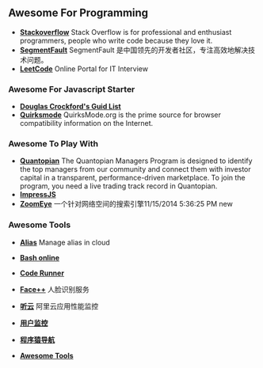 ## Awesome For Programming ##

- [**Stackoverflow**](http://stackoverflow.com/) Stack Overflow is for professional and enthusiast programmers, people who write code because they love it.
- [**SegmentFault**](http://segmentfault.com/) SegmentFault 是中国领先的开发者社区，专注高效地解决技术问题。
- [**LeetCode**](http://leetcode.com/) Online Portal for IT Interview

### Awesome For Javascript Starter ###

- [**Douglas Crockford's Guid List**](http://javascript.crockford.com/) 
- [**Quirksmode**](http://www.quirksmode.org) QuirksMode.org is the prime source for browser compatibility information on the Internet.

### Awesome To Play With ###
- [**Quantopian**](https://www.quantopian.com/) The Quantopian Managers Program is designed to identify the top managers from our community and connect them with investor capital in a transparent, performance-driven marketplace. To join the program, you need a live trading track record in Quantopian.
- [**ImpressJS**](http://bartaz.github.io/impress.js) 
- [**ZoomEye**](http://www.zoomeye.org/) 一个针对网络空间的搜索引擎11/15/2014 5:36:25 PM new


### Awesome Tools ###
- [**Alias**](http://alias.sh/) Manage alias in cloud 
- [**Bash online**](http://www.bashoneliners.com/)

- [**Code Runner**](http://tool.lu/coderunner)
- [**Face++**](http://www.faceplusplus.com.cn/) 人脸识别服务
- [**听云**](http://www.tingyun.com/) 阿里云应用性能监控
- [**用户监控**](http://try.framed.io/)
- [**程序猿导航**](http://www.moroes.com/)
- [**Awesome Tools**](https://github.com/justjavac/awesome-awesomeness-zh_CN)
